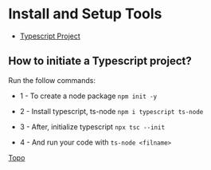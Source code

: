 # Install and Setup Tools

<a name="ancora"></a>
- [Typescript Project](#ts)

<a id="ts"></a>
## How to initiate a Typescript project?
> 

Run the follow commands:

- 1 - To create a node package 
`npm init -y`

- 2 - Install typescript, ts-node
`npm i typescript ts-node`

- 3 - After, initialize typescript
`npx tsc --init`

- 4 - And run your code with
`ts-node <filname>`

[Topo](#ancora)
